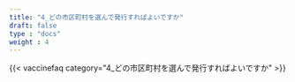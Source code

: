 ```yaml
---
title: "4_どの市区町村を選んで発行すればよいですか"
draft: false
type : "docs"
weight : 4
---
```


{{< vaccinefaq category="4_どの市区町村を選んで発行すればよいですか" >}}
